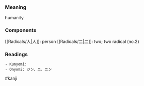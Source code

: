 ### Meaning

humanity

### Components

[[Radicals/人|人]]: person [[Radicals/二|二]]: two; two radical (no.2)

### Readings

```
- Kunyomi: 
- Onyomi: ジン、ニ、ニン
```

#kanji